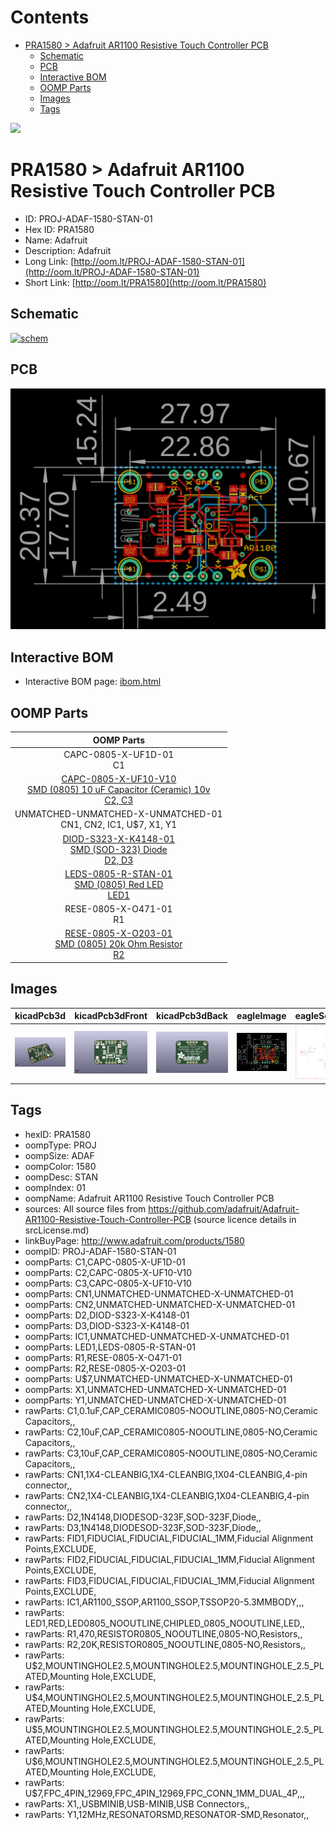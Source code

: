 



Contents
========

* [PRA1580 > Adafruit AR1100 Resistive Touch Controller PCB](#pra1580--adafruit-ar1100-resistive-touch-controller-pcb)
	* [Schematic](#schematic)
	* [PCB](#pcb)
	* [Interactive BOM](#interactive-bom)
	* [OOMP Parts](#oomp-parts)
	* [Images](#images)
	* [Tags](#tags)
  
![][im]
# PRA1580 > Adafruit AR1100 Resistive Touch Controller PCB

- ID: PROJ-ADAF-1580-STAN-01
- Hex ID: PRA1580
- Name: Adafruit
- Description: Adafruit
- Long Link: [http://oom.lt/PROJ-ADAF-1580-STAN-01](http://oom.lt/PROJ-ADAF-1580-STAN-01)
- Short Link: [http://oom.lt/PRA1580](http://oom.lt/PRA1580)

## Schematic
  
[![schem](eagleSchemImage.png)](eagleSchemImage.png)
## PCB
  
[![pcb](eagleImage.png)](eagleImage.png)
## Interactive BOM

- Interactive BOM page: [ibom.html](https://htmlpreview.github.io/?https://github.com/oomlout/oomlout_OOMP_projects/blob/main/PROJ-ADAF-1580-STAN-01/kicad/bom/ibom.html)

## OOMP Parts
  

|OOMP Parts|
| :---: |
|CAPC-0805-X-UF1D-01<BR>C1|
|[CAPC-0805-X-UF10-V10<br> SMD (0805) 10 uF Capacitor (Ceramic) 10v<br> C2, C3](https://github.com/oomlout/oomlout_OOMP_parts/tree/main/CAPC-0805-X-UF10-V10/)|
|UNMATCHED-UNMATCHED-X-UNMATCHED-01<BR>CN1, CN2, IC1, U$7, X1, Y1|
|[DIOD-S323-X-K4148-01<br> SMD (SOD-323) Diode<br> D2, D3](https://github.com/oomlout/oomlout_OOMP_parts/tree/main/DIOD-S323-X-K4148-01/)|
|[LEDS-0805-R-STAN-01<br> SMD (0805) Red LED<br> LED1](https://github.com/oomlout/oomlout_OOMP_parts/tree/main/LEDS-0805-R-STAN-01/)|
|RESE-0805-X-O471-01<BR>R1|
|[RESE-0805-X-O203-01<br> SMD (0805) 20k Ohm Resistor<br> R2](https://github.com/oomlout/oomlout_OOMP_parts/tree/main/RESE-0805-X-O203-01/)|

## Images
  
  

|kicadPcb3d|kicadPcb3dFront|kicadPcb3dBack|eagleImage|eagleSchemImage|
| :---: | :---: | :---: | :---: | :---: |
|[![kicadPcb3d](kicadPcb3d_140.png)](kicadPcb3d.png)|[![kicadPcb3dFront](kicadPcb3dFront_140.png)](kicadPcb3dFront.png)|[![kicadPcb3dBack](kicadPcb3dBack_140.png)](kicadPcb3dBack.png)|[![eagleImage](eagleImage_140.png)](eagleImage.png)|[![eagleSchemImage](eagleSchemImage_140.png)](eagleSchemImage.png)|

## Tags

- hexID: PRA1580
- oompType: PROJ
- oompSize: ADAF
- oompColor: 1580
- oompDesc: STAN
- oompIndex: 01
- oompName: Adafruit AR1100 Resistive Touch Controller PCB
- sources: All source files from https://github.com/adafruit/Adafruit-AR1100-Resistive-Touch-Controller-PCB (source licence details in srcLicense.md)
- linkBuyPage: http://www.adafruit.com/products/1580
- oompID: PROJ-ADAF-1580-STAN-01
- oompParts: C1,CAPC-0805-X-UF1D-01
- oompParts: C2,CAPC-0805-X-UF10-V10
- oompParts: C3,CAPC-0805-X-UF10-V10
- oompParts: CN1,UNMATCHED-UNMATCHED-X-UNMATCHED-01
- oompParts: CN2,UNMATCHED-UNMATCHED-X-UNMATCHED-01
- oompParts: D2,DIOD-S323-X-K4148-01
- oompParts: D3,DIOD-S323-X-K4148-01
- oompParts: IC1,UNMATCHED-UNMATCHED-X-UNMATCHED-01
- oompParts: LED1,LEDS-0805-R-STAN-01
- oompParts: R1,RESE-0805-X-O471-01
- oompParts: R2,RESE-0805-X-O203-01
- oompParts: U$7,UNMATCHED-UNMATCHED-X-UNMATCHED-01
- oompParts: X1,UNMATCHED-UNMATCHED-X-UNMATCHED-01
- oompParts: Y1,UNMATCHED-UNMATCHED-X-UNMATCHED-01
- rawParts: C1,0.1uF,CAP_CERAMIC0805-NOOUTLINE,0805-NO,Ceramic Capacitors,,
- rawParts: C2,10uF,CAP_CERAMIC0805-NOOUTLINE,0805-NO,Ceramic Capacitors,,
- rawParts: C3,10uF,CAP_CERAMIC0805-NOOUTLINE,0805-NO,Ceramic Capacitors,,
- rawParts: CN1,1X4-CLEANBIG,1X4-CLEANBIG,1X04-CLEANBIG,4-pin connector,,
- rawParts: CN2,1X4-CLEANBIG,1X4-CLEANBIG,1X04-CLEANBIG,4-pin connector,,
- rawParts: D2,1N4148,DIODESOD-323F,SOD-323F,Diode,,
- rawParts: D3,1N4148,DIODESOD-323F,SOD-323F,Diode,,
- rawParts: FID1,FIDUCIAL,FIDUCIAL,FIDUCIAL_1MM,Fiducial Alignment Points,EXCLUDE,
- rawParts: FID2,FIDUCIAL,FIDUCIAL,FIDUCIAL_1MM,Fiducial Alignment Points,EXCLUDE,
- rawParts: FID3,FIDUCIAL,FIDUCIAL,FIDUCIAL_1MM,Fiducial Alignment Points,EXCLUDE,
- rawParts: IC1,AR1100_SSOP,AR1100_SSOP,TSSOP20-5.3MMBODY,,,
- rawParts: LED1,RED,LED0805_NOOUTLINE,CHIPLED_0805_NOOUTLINE,LED,,
- rawParts: R1,470,RESISTOR0805_NOOUTLINE,0805-NO,Resistors,,
- rawParts: R2,20K,RESISTOR0805_NOOUTLINE,0805-NO,Resistors,,
- rawParts: U$2,MOUNTINGHOLE2.5,MOUNTINGHOLE2.5,MOUNTINGHOLE_2.5_PLATED,Mounting Hole,EXCLUDE,
- rawParts: U$4,MOUNTINGHOLE2.5,MOUNTINGHOLE2.5,MOUNTINGHOLE_2.5_PLATED,Mounting Hole,EXCLUDE,
- rawParts: U$5,MOUNTINGHOLE2.5,MOUNTINGHOLE2.5,MOUNTINGHOLE_2.5_PLATED,Mounting Hole,EXCLUDE,
- rawParts: U$6,MOUNTINGHOLE2.5,MOUNTINGHOLE2.5,MOUNTINGHOLE_2.5_PLATED,Mounting Hole,EXCLUDE,
- rawParts: U$7,FPC_4PIN_12969,FPC_4PIN_12969,FPC_CONN_1MM_DUAL_4P,,,
- rawParts: X1,,USBMINIB,USB-MINIB,USB Connectors,,
- rawParts: Y1,12MHz,RESONATORSMD,RESONATOR-SMD,Resonator,,



[im]: kicadPcb3d_450.png
